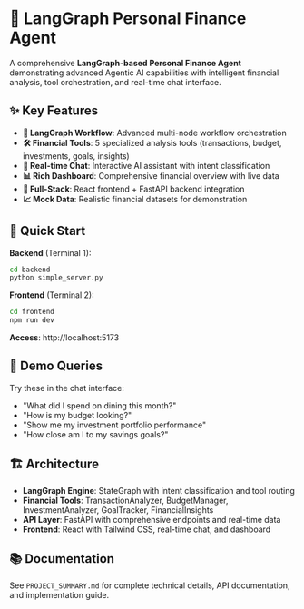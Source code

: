 # 🚀 LangGraph Personal Finance Agent

A comprehensive **LangGraph-based Personal Finance Agent** demonstrating advanced Agentic AI capabilities with intelligent financial analysis, tool orchestration, and real-time chat interface.

## ✨ Key Features

- **🧠 LangGraph Workflow**: Advanced multi-node workflow orchestration
- **🛠️ Financial Tools**: 5 specialized analysis tools (transactions, budget, investments, goals, insights)
- **💬 Real-time Chat**: Interactive AI assistant with intent classification
- **📊 Rich Dashboard**: Comprehensive financial overview with live data
- **🔄 Full-Stack**: React frontend + FastAPI backend integration
- **📈 Mock Data**: Realistic financial datasets for demonstration

## 🚀 Quick Start

**Backend** (Terminal 1):

```bash
cd backend
python simple_server.py
```

**Frontend** (Terminal 2):

```bash
cd frontend
npm run dev
```

**Access**: http://localhost:5173

## 🎯 Demo Queries

Try these in the chat interface:

- "What did I spend on dining this month?"
- "How is my budget looking?"
- "Show me my investment portfolio performance"
- "How close am I to my savings goals?"

## 🏗️ Architecture

- **LangGraph Engine**: StateGraph with intent classification and tool routing
- **Financial Tools**: TransactionAnalyzer, BudgetManager, InvestmentAnalyzer, GoalTracker, FinancialInsights
- **API Layer**: FastAPI with comprehensive endpoints and real-time data
- **Frontend**: React with Tailwind CSS, real-time chat, and dashboard

## 📚 Documentation

See `PROJECT_SUMMARY.md` for complete technical details, API documentation, and implementation guide.
